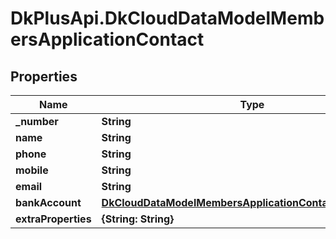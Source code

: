 # DkPlusApi.DkCloudDataModelMembersApplicationContact

## Properties
Name | Type | Description | Notes
------------ | ------------- | ------------- | -------------
**_number** | **String** |  | [optional] 
**name** | **String** |  | [optional] 
**phone** | **String** |  | [optional] 
**mobile** | **String** |  | [optional] 
**email** | **String** |  | [optional] 
**bankAccount** | [**DkCloudDataModelMembersApplicationContactBankAccount**](DkCloudDataModelMembersApplicationContactBankAccount.md) |  | [optional] 
**extraProperties** | **{String: String}** |  | [optional] 


